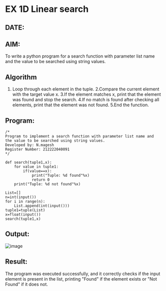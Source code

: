 # EX 1D Linear search
## DATE:
## AIM:
To write a python program for a search function with parameter list name and the value to be searched using string values.



## Algorithm
1. Loop through each element in the tuple.
2.Compare the current element with the target value x.
3.If the element matches x, print that the element was found and stop the search.
4.If no match is found after checking all elements, print that the element was not found.
5.End the function.
   

## Program:
```
/*
Program to implement a search function with parameter list name and the value to be searched using string values.
Developed by: N.magesh
Register Number: 212222040091 
*/
```
```
def search(tuple1,x):
    for value in tuple1:
        if(value==x):
            print("Tuple: %d found"%x)
            return 0
    print("Tuple: %d not found"%x)
    
List=[]
n=int(input())
for i in range(n):
    List.append(int(input()))
tuple1=tuple(List)
x=float(input())
search(tuple1,x)
```

## Output:

![image](https://github.com/user-attachments/assets/229f998a-4722-4e31-85b0-2e17f03f013e)


## Result:
The program was executed successfully, and it correctly checks if the input element is present in the list, printing "Found" if the element exists or "Not Found" if it does not.
